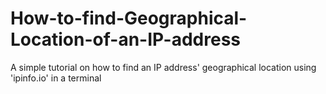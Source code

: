 # How-to-find-Geographical-Location-of-an-IP-address
A simple tutorial on how to find an IP address' geographical location using 'ipinfo.io' in a terminal
